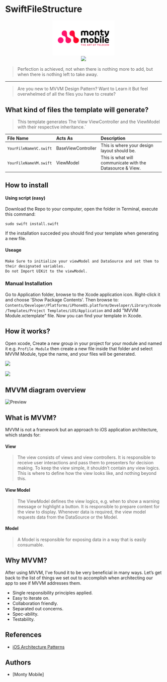 # SwiftFileStructure
<p align="center">
<img src="/assets/montyLogo.png" width="200" />
<br/>
<img src="https://img.shields.io/badge/Swift-5.3-green.svg" />
</p>


> Perfection is achieved, not when there is nothing more to add, but when there is nothing left to take away.

----
>Are you new to MVVM Design Pattern? Want to Learn it But feel overwhelmed of all the files you have to create?

## What kind of files the template will generate?
>This template generates The View ViewController and the ViewModel with their respective inheritance.`

| File Name | Acts As | Description |
| :---                      |     :---                |                         :---                              |
| `YourFileNameVC.swift`    | BaseViewController      | This is where your design layout should be.               |
| `YourFileNameVM.swift`    | ViewModel               | This is what will communicate with the Datasource & View. |

## How to install

#### Using script (easy)
Download the Repo to your computer, open the folder in Terminal, execute this command:
```shell
sudo swift install.swift
```

If the installation succeded you should find your template when generating a new file.

#### Useage
```
Make Sure to initialize your viewModel and DataSource and set them to their designated variables.
Do not Import UIKit to the viewModel.
```

### Manual Installation
Go to Application folder, browse to the Xcode application icon. Right-click it and choose 'Show Package Contents'. Then browse to:
`Contents/Developer/Platforms/iPhoneOS.platform/Developer/Library/Xcode/Templates/Project Templates/iOS/Application` and add "MVVM Module.xctemplate" file. Now you can find your template in Xcode.

## How it works?
Open xcode, Create a new group in your project for your module and named it e.g. `Profile Module` then create a new file inside that folder and select MVVM Module, type the name, and your files will be generated.

![](/assets/wizard-1.png)

![](/assets/wizard-2.png)

## MVVM diagram overview
![Preview](/assets/MVVM_Diagram.png)

## What is MVVM?
MVVM is not a framework but an approach to iOS application architecture, which stands for:

#### View
>The view consists of views and view controllers. It is responsible to receive user interactions and pass them to presenters for decision making. To keep the view simple, it shouldn’t contain any view logics. This is where to define how the view looks like, and nothing beyond this.

#### View Model
>The ViewModel defines the view logics, e.g. when to show a warning message or highlight a button. It is responsible to prepare content for the view to display. Whenever data is required, the view model requests data from the DataSource or the Model.

#### Model
>A Model is responsible for exposing data in a way that is easily consumable.

## Why MVVM?
After using MVVM, I've found it to be very beneficial in many ways. Let’s get back to the list of things we set out to accomplish when architecting our app to see if MVVM addresses them.

- Single responsibility principles applied.
- Easy to iterate on.
- Collaboration friendly.
- Separated out concerns.
- Spec-ability.
- Testability. 

## References
- [iOS Architecture Patterns](https://medium.com/ios-os-x-development/ios-architecture-patterns-ecba4c38de52#.ba7q8dcih)

## Authors

* [Monty Mobile]
